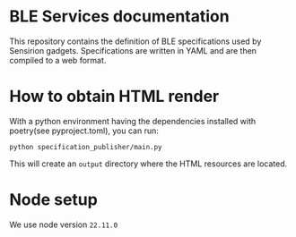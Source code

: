 BLE Services documentation
==========================

This repository contains the definition of BLE specifications used by Sensirion gadgets. Specifications are written in YAML and are then compiled to a web format.

# How to obtain HTML render
With a python environment having the dependencies installed with poetry(see pyproject.toml), you can run:
```
python specification_publisher/main.py
```
This will create an `output` directory where the HTML resources are located.

# Node setup
We use node version `22.11.0`
